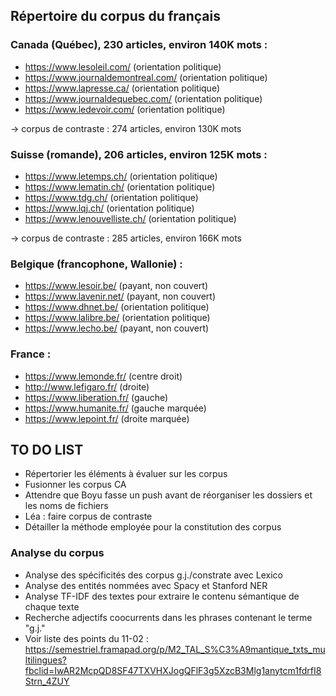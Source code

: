 ## Répertoire du corpus du français

### Canada (Québec), 230 articles, environ 140K mots :
- https://www.lesoleil.com/ (orientation politique)
- https://www.journaldemontreal.com/ (orientation politique)
- https://www.lapresse.ca/ (orientation politique)
- https://www.journaldequebec.com/ (orientation politique)
- https://www.ledevoir.com/ (orientation politique)

-> corpus de contraste : 274 articles, environ 130K mots

### Suisse (romande), 206 articles, environ 125K mots :
- https://www.letemps.ch/ (orientation politique)
- https://www.lematin.ch/ (orientation politique)
- https://www.tdg.ch/ (orientation politique)
- https://www.lqj.ch/ (orientation politique)
- https://www.lenouvelliste.ch/ (orientation politique)

-> corpus de contraste : 285 articles, environ 166K mots

### Belgique (francophone, Wallonie) :
- https://www.lesoir.be/ (payant, non couvert)
- https://www.lavenir.net/ (payant, non couvert)
- https://www.dhnet.be/ (orientation politique)
- https://www.lalibre.be/ (orientation politique)
- https://www.lecho.be/ (payant, non couvert)

### France :
- https://www.lemonde.fr/ (centre droit)
- http://www.lefigaro.fr/ (droite)
- https://www.liberation.fr/ (gauche)
- https://www.humanite.fr/ (gauche marquée)
- https://www.lepoint.fr/ (droite marquée)

## TO DO LIST

- Répertorier les éléments à évaluer sur les corpus
- Fusionner les corpus CA
- Attendre que Boyu fasse un push avant de réorganiser les dossiers et les noms de fichiers
- Léa : faire corpus de contraste
- Détailler la méthode employée pour la constitution des corpus

### Analyse du corpus

- Analyse des spécificités des corpus g.j./constrate avec Lexico
- Analyse des entités nommées avec Spacy et Stanford NER
- Analyse TF-IDF des textes pour extraire le contenu sémantique de chaque texte
- Recherche adjectifs coocurrents dans les phrases contenant le terme "g.j."
- Voir liste des points du 11-02 : https://semestriel.framapad.org/p/M2_TAL_S%C3%A9mantique_txts_multilingues?fbclid=IwAR2McpQD8SF47TXVHXJogQFlF3g5XzcB3Mlg1anytcm1fdrfI8Strn_4ZUY
